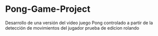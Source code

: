 # Pong-Game-Project
Desarrollo de una versión del video juego Pong controlado a partir de la detección de movimientos del jugador
prueba de edicion rolando
